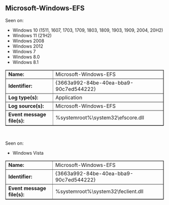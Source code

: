## Microsoft-Windows-EFS

Seen on:
* Windows 10 (1511, 1607, 1703, 1709, 1803, 1809, 1903, 1909, 2004, 20H2)
* Windows 11 (21H2)
* Windows 2008
* Windows 2012
* Windows 7
* Windows 8.0
* Windows 8.1

<table border="1" class="docutils">
  <tbody>
    <tr>
      <td><b>Name:</b></td>
      <td>Microsoft-Windows-EFS</td>
    </tr>
    <tr>
      <td><b>Identifier:</b></td>
      <td>{3663a992-84be-40ea-bba9-90c7ed544222}</td>
    </tr>
    <tr>
      <td><b>Log type(s):</b></td>
      <td>Application</td>
    </tr>
    <tr>
      <td><b>Log source(s):</b></td>
      <td>Microsoft-Windows-EFS</td>
    </tr>
    <tr>
      <td><b>Event message file(s):</b></td>
      <td>%systemroot%\system32\efscore.dll</td>
    </tr>
  </tbody>
</table>

&nbsp;

Seen on:
* Windows Vista

<table border="1" class="docutils">
  <tbody>
    <tr>
      <td><b>Name:</b></td>
      <td>Microsoft-Windows-EFS</td>
    </tr>
    <tr>
      <td><b>Identifier:</b></td>
      <td>{3663a992-84be-40ea-bba9-90c7ed544222}</td>
    </tr>
    <tr>
      <td><b>Event message file(s):</b></td>
      <td>%systemroot%\system32\feclient.dll</td>
    </tr>
  </tbody>
</table>

&nbsp;

